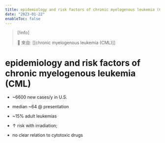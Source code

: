 ```yaml
---
title: epidemiology and risk factors of chronic myelogenous leukemia (CML)
date: "2023-01-22"
enableToc: false
---
```


> [!info]
>
> 🌱 來自: [[chronic myelogenous leukemia (CML)]]


# epidemiology and risk factors of chronic myelogenous leukemia (CML)

* ~6600 new cases/y in U.S.
* median ~64 @ presentation
* ~15% adult leukemias

* ↑ risk with irradiation;
* no clear relation to cytotoxic drugs

